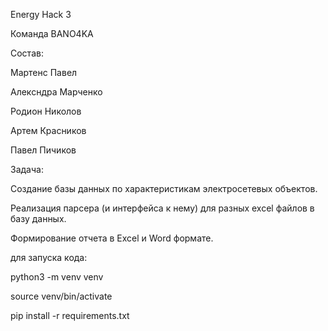 Energy Hack 3



Команда BANO4KA

Состав:

Мартенс Павел

Алексндра Марченко

Родион Николов

Артем Красников

Павел Пичиков

Задача: 

Создание базы данных по характеристикам электросетевых объектов.

Реализация парсера (и интерфейса к нему) для разных excel файлов в базу данных. 

Формирование отчета в Excel и Word формате.


для запуска кода:

python3 -m venv venv

source venv/bin/activate

pip install -r requirements.txt
